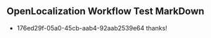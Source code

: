 ## OpenLocalization Workflow Test MarkDown
* 176ed29f-05a0-45cb-aab4-92aab2539e64 thanks!

<!--HONumber=Sep16_HO1-->


